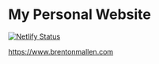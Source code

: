 # My Personal Website

[![Netlify Status](https://api.netlify.com/api/v1/badges/8803cf14-9c15-4666-a8be-8be8f88b1bf9/deploy-status)](https://app.netlify.com/sites/brentonmallen/deploys)

https://www.brentonmallen.com
